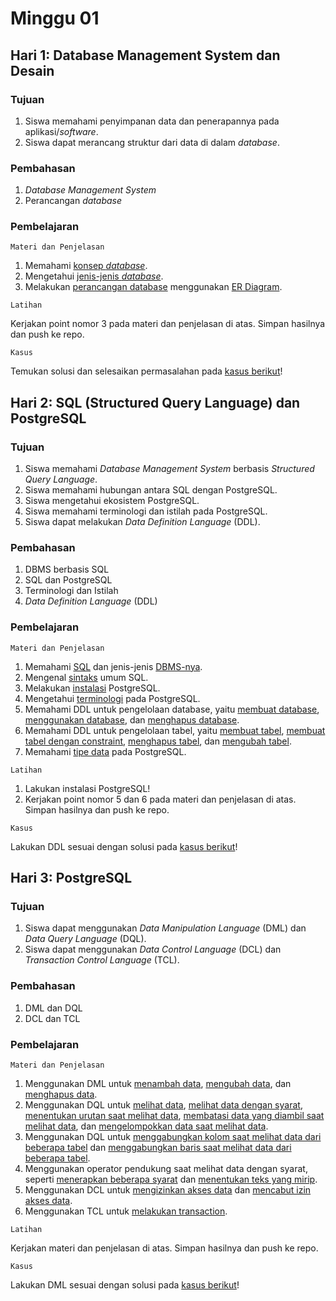 # Minggu 01

## Hari 1: Database Management System dan Desain
### Tujuan
1. Siswa memahami penyimpanan data dan penerapannya pada aplikasi/*software*.
2. Siswa dapat merancang struktur dari data di dalam *database*.

### Pembahasan
1. *Database Management System*
2. Perancangan *database*

### Pembelajaran
```
Materi dan Penjelasan
```
1. Memahami [konsep *database*](https://en.wikipedia.org/wiki/Database).
2. Mengetahui [jenis-jenis *database*](https://www.javatpoint.com/types-of-databases).
3. Melakukan [perancangan database](https://en.wikipedia.org/wiki/Database_design) menggunakan [ER Diagram](https://www.tutorialspoint.com/dbms/er_diagram_representation.htm).

```
Latihan
```
Kerjakan point nomor 3 pada materi dan penjelasan di atas. Simpan hasilnya dan push ke repo.

```
Kasus
```
Temukan solusi dan selesaikan permasalahan pada [kasus berikut](../kasus/01-01.md)!

## Hari 2: SQL (Structured Query Language) dan PostgreSQL
### Tujuan
1. Siswa memahami *Database Management System* berbasis *Structured Query Language*.
2. Siswa memahami hubungan antara SQL dengan PostgreSQL.
3. Siswa mengetahui ekosistem PostgreSQL.
4. Siswa memahami terminologi dan istilah pada PostgreSQL.
5. Siswa dapat melakukan *Data Definition Language* (DDL).

### Pembahasan
1. DBMS berbasis SQL
2. SQL dan PostgreSQL
3. Terminologi dan Istilah
4. *Data Definition Language* (DDL)

### Pembelajaran
```
Materi dan Penjelasan
```
1. Memahami [SQL](https://en.wikipedia.org/wiki/SQL) dan jenis-jenis [DBMS-nya](https://db-engines.com/en/ranking/relational+dbms).
2. Mengenal [sintaks](https://www.tutorialspoint.com/sql/sql-syntax.htm) umum SQL.
3. Melakukan [instalasi](https://www.tutorialspoint.com/postgresql/postgresql_environment.htm) PostgreSQL.
4. Mengetahui [terminologi](https://www.postgresql.org/docs/13/glossary.html) pada PostgreSQL.
5. Memahami DDL untuk pengelolaan database, yaitu [membuat database](https://www.tutorialspoint.com/postgresql/postgresql_create_database.htm), [menggunakan database](https://www.tutorialspoint.com/postgresql/postgresql_select_database.htm), dan [menghapus database](https://www.tutorialspoint.com/postgresql/postgresql_select_database.htm).
6. Memahami DDL untuk pengelolaan tabel, yaitu [membuat tabel](https://www.tutorialspoint.com/postgresql/postgresql_create_table.htm), [membuat tabel dengan constraint](https://www.tutorialspoint.com/postgresql/postgresql_constraints.htm), [menghapus tabel](https://www.tutorialspoint.com/postgresql/postgresql_drop_table.htm), dan [mengubah tabel](https://www.tutorialspoint.com/postgresql/postgresql_alter_command.htm).
7. Memahami [tipe data](https://www.tutorialspoint.com/postgresql/postgresql_data_types.htm) pada PostgreSQL.

```
Latihan
```
1. Lakukan instalasi PostgreSQL!
2. Kerjakan point nomor 5 dan 6 pada materi dan penjelasan di atas. Simpan hasilnya dan push ke repo.

```
Kasus
```
Lakukan DDL sesuai dengan solusi pada [kasus berikut](../kasus/01-01.md)!

## Hari 3: PostgreSQL
### Tujuan
1. Siswa dapat menggunakan *Data Manipulation Language* (DML) dan *Data Query Language* (DQL).
2. Siswa dapat menggunakan *Data Control Language* (DCL) dan *Transaction Control Language* (TCL).

### Pembahasan
1. DML dan DQL
2. DCL dan TCL

### Pembelajaran
```
Materi dan Penjelasan
```
1. Menggunakan DML untuk [menambah data](https://www.tutorialspoint.com/postgresql/postgresql_insert_query.htm), [mengubah data](https://www.tutorialspoint.com/postgresql/postgresql_update_query.htm), dan [menghapus data](https://www.tutorialspoint.com/postgresql/postgresql_delete_query.htm).
2. Menggunakan DQL untuk [melihat data](https://www.tutorialspoint.com/postgresql/postgresql_select_query.htm), [melihat data dengan syarat](https://www.tutorialspoint.com/postgresql/postgresql_where_clause.htm), [menentukan urutan saat melihat data](https://www.tutorialspoint.com/postgresql/postgresql_order_by.htm), [membatasi data yang diambil saat melihat data](https://www.tutorialspoint.com/postgresql/postgresql_limit_clause.htm), dan [mengelompokkan data saat melihat data](https://www.tutorialspoint.com/postgresql/postgresql_group_by.htm).
3. Menggunakan DQL untuk [menggabungkan kolom saat melihat data dari beberapa tabel](https://www.tutorialspoint.com/postgresql/postgresql_using_joins.htm) dan [menggabungkan baris saat melihat data dari beberapa tabel](https://www.tutorialspoint.com/postgresql/postgresql_unions_clause.htm).
4. Menggunakan operator pendukung saat melihat data dengan syarat, seperti [menerapkan beberapa syarat](https://www.tutorialspoint.com/postgresql/postgresql_and_or_clauses.htm) dan [menentukan teks yang mirip](https://www.tutorialspoint.com/postgresql/postgresql_like_clause.htm).
5. Menggunakan DCL untuk [mengizinkan akses data](https://www.postgresqltutorial.com/postgresql-administration/postgresql-grant/) dan [mencabut izin akses data](https://www.postgresqltutorial.com/postgresql-administration/postgresql-revoke/).
6. Menggunakan TCL untuk [melakukan transaction](https://www.postgresqltutorial.com/postgresql-transaction/).

```
Latihan
```
Kerjakan materi dan penjelasan di atas. Simpan hasilnya dan push ke repo.

```
Kasus
```
Lakukan DML sesuai dengan solusi pada [kasus berikut](../kasus/01-01.md)!
